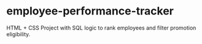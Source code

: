 # employee-performance-tracker
HTML + CSS Project with SQL logic to rank employees and filter promotion eligibility.

